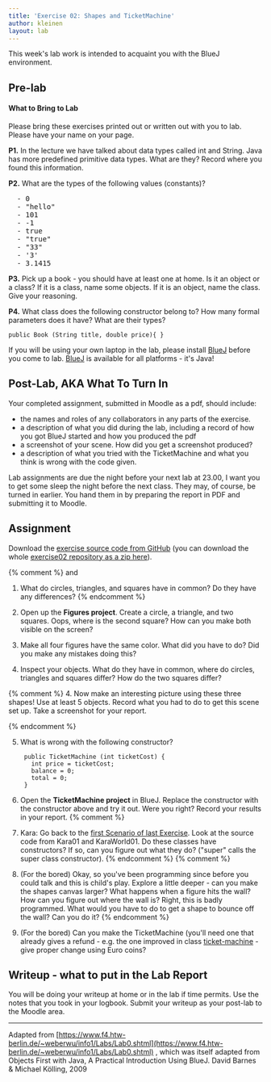 ```yaml
---
title: 'Exercise 02: Shapes and TicketMachine'
author: kleinen
layout: lab
---
```


This week's lab work is intended to acquaint you with the BlueJ environment.

## Pre-lab

#### What to Bring to Lab

Please bring these exercises printed out or written out with you to lab. Please have your name on your page.

**P1.** In the lecture we have talked about data types called int and String. Java has more predefined primitive data types. What are they? Record where you found this information.

**P2.** What are the types of the following values (constants)?
<pre>
  - 0
  - "hello"
  - 101
  - -1
  - true
  - "true"
  - "33"
  - '3'
  - 3.1415
</pre>
**P3.** Pick up a book - you should have at least one at home. Is it an object or a class? If it is a class, name some objects. If it is an object, name the class. Give your reasoning.

**P4.** What class does the following constructor belong to? How many formal parameters does it have? What are their types?

    public Book (String title, double price){ }

If you will be using your own laptop in the lab, please install [BlueJ](https://www.bluej.org/) before you come to lab. [BlueJ](https://www.bluej.org/) is available for all platforms - it's Java!

## Post-Lab, AKA What To Turn In

Your completed assignment, submitted in Moodle as a pdf,
should include:

* the names and roles of any collaborators in any parts of the exercise.
* a description of what you did during the lab, including a record of how you got BlueJ started and how you produced the pdf
* a screenshot of your scene. How did you get a screenshot produced?
* a description of what you tried with the TicketMachine and what you think is wrong with the code given.


Lab assignments are due the night before your next lab at 23.00, I want you to get some sleep the night before the next class. They may, of course, be turned in earlier. You hand them in by preparing the report in PDF and submitting it to Moodle.

## Assignment

Download the [exercise source code from GitHub][1] (you can download the whole [exercise02 repository as a zip here][2]).


{% comment %}
 and

1. What do circles, triangles, and squares have in common? Do they have any differences?
{% endcomment %}

2. Open up the **Figures project**. Create a circle, a triangle, and two squares. Oops, where is the second square? How can you make both visible on the screen?

3. Make all four figures have the same color. What did you have to do? Did you make any mistakes doing this?

4. Inspect your objects. What do they have in common, where do circles, triangles and squares differ? How do the two squares differ?

{% comment %}
4. Now make an interesting picture using these three shapes! Use at least 5 objects. Record what you had to do to get this scene set up. Take a screenshot for your report.


{% endcomment %}

5. What is wrong with the following constructor?

        public TicketMachine (int ticketCost) {
          int price = ticketCost;
          balance = 0;
          total = 0;
        }

6. Open the **TicketMachine project** in BlueJ. Replace the constructor with the constructor above and try it out. Were you right? Record your results in your report.
{% comment %}
7. Kara: Go back to the [first Scenario of last Exercise](https://github.com/htw-imi-info1/exercise01-kara/tree/master/lab01_kara01).  Look at the source code from Kara01 and KaraWorld01. Do these classes have constructors? If so, can you figure out what they do? ("super" calls the super class constructor).
{% endcomment %}
{% comment %}
8. (For the bored) Okay, so you've been programming since before you could talk and this is child's play. Explore a little deeper - can you make the shapes canvas larger? What happens when a figure hits the wall? How can you figure out where the wall is? Right, this is badly programmed. What would you have to do to get a shape to bounce off the wall? Can you do it?
{% endcomment %}

9. (For the  bored) Can you make the TicketMachine (you'll need one that already gives a refund - e.g. the one improved in class [ticket-machine](https://github.com/htw-imi-info1/chapter02/tree/master/ticket-machine) -  give proper change using Euro coins?

## Writeup - what to put in the Lab Report

You will be doing your writeup at home or in the lab if time permits. Use the notes that you took in your logbook. Submit your writeup as your post-lab to the Moodle area.

* * *

Adapted from [https://www.f4.htw-berlin.de/~weberwu/info1/Labs/Lab0.shtml](https://www.f4.htw-berlin.de/~weberwu/info1/Labs/Lab0.shtml) , which was itself adapted from Objects First with Java, A Practical Introduction Using BlueJ. David Barnes & Michael K&ouml;lling, 2009

[1]: https://github.com/htw-imi-info1/exercise02-ws2016
[2]: https://github.com/htw-imi-info1/exercise02-ws2016/zipball/master
